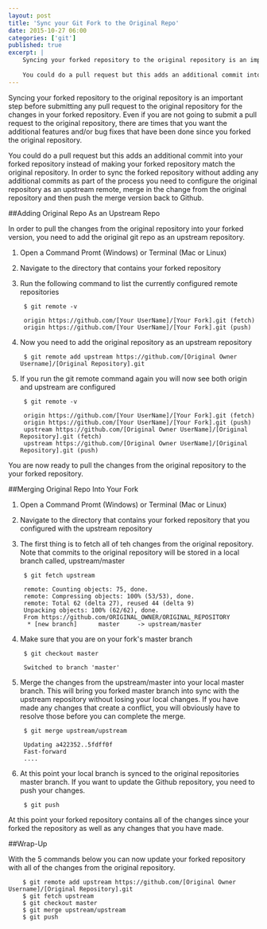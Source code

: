 ```yaml
---
layout: post
title: 'Sync your Git Fork to the Original Repo'
date: 2015-10-27 06:00
categories: ['git']
published: true
excerpt: | 
    Syncing your forked repository to the original repository is an important step before submitting any pull request to the original repository for the changes in your forked repository.  Even if you are not going to submit a pull request to the original repository, there are times that you want the additional features and/or bug fixes that have been done since you forked the original repository.  
    
    You could do a pull request but this adds an additional commit into your forked repository instead of making your forked repository match the original repository.  In order to sync the forked repository without adding any additional commits as part of the process you need to configure the original repository as an upstream remote, merge in the change from the original repository and then push the merge version back to Github.  
---
```


Syncing your forked repository to the original repository is an important step before submitting any pull request to the original repository for the changes in your forked repository.  Even if you are not going to submit a pull request to the original repository, there are times that you want the additional features and/or bug fixes that have been done since you forked the original repository.  

You could do a pull request but this adds an additional commit into your forked repository instead of making your forked repository match the original repository.  In order to sync the forked repository without adding any additional commits as part of the process you need to configure the original repository as an upstream remote, merge in the change from the original repository and then push the merge version back to Github.  

##Adding Original Repo As an Upstream Repo

In order to pull the changes from the original repository into your forked version, you need to add the original git repo as an upstream repository.

1. Open a Command Promt (Windows) or Terminal (Mac or Linux)
1. Navigate to the directory that contains your forked repository
1. Run the following command to list the currently configured remote repositories

        $ git remote -v
        
        origin https://github.com/[Your UserName]/[Your Fork].git (fetch)
        origin https://github.com/[Your UserName]/[Your Fork].git (push)
        
1. Now you need to add the original repository as an upstream repository 

        $ git remote add upstream https://github.com/[Original Owner Username]/[Original Repository].git
        
1. If you run the git remote command again you will now see both origin and upstream are configured

        $ git remote -v
        
        origin https://github.com/[Your UserName]/[Your Fork].git (fetch)
        origin https://github.com/[Your UserName]/[Your Fork].git (push)
        upstream https://github.com/[Original Owner UserName]/[Original Repository].git (fetch)
        upstream https://github.com/[Original Owner UserName]/[Original Repository].git (push)
        
You are now ready to pull the changes from the original repository to the your forked repository.
                 
##Merging Original Repo Into Your Fork

1. Open a Command Promt (Windows) or Terminal (Mac or Linux)
1. Navigate to the directory that contains your forked repository that you configured with the upstream repository
1. The first thing is to fetch all of teh changes from the original repository.  Note that commits to the original repository will be stored in a local branch called, upstream/master

        $ git fetch upstream
        
        remote: Counting objects: 75, done.
        remote: Compressing objects: 100% (53/53), done.
        remote: Total 62 (delta 27), reused 44 (delta 9)
        Unpacking objects: 100% (62/62), done.
        From https://github.com/ORIGINAL_OWNER/ORIGINAL_REPOSITORY
         * [new branch]      master     -> upstream/master

1. Make sure that you are on your fork's master branch

        $ git checkout master
        
        Switched to branch 'master'
        
1. Merge the changes from the upstream/master into your local master branch.  This will bring you forked master branch into sync with the upstream repository without losing your local changes.  If you have made any changes that create a conflict, you will obviously have to resolve those before you can complete the merge.

        $ git merge upstream/upstream
        
        Updating a422352..5fdff0f
        Fast-forward
        ....

1. At this point your local branch is synced to the original repositories master branch.  If you want to update the Github repository, you need to push your changes.

        $ git push
             

At this point your forked repository contains all of the changes since your forked the repository as well as any changes that you have made.

##Wrap-Up

With the 5 commands below you can now update your forked repository with all of the changes from the original repository.   

 
        $ git remote add upstream https://github.com/[Original Owner Username]/[Original Repository].git
        $ git fetch upstream
        $ git checkout master
        $ git merge upstream/upstream
        $ git push
          